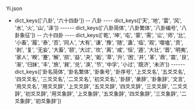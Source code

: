 Yi.json
- dict_keys(['八卦', '六十四卦'])
-- 八卦
---- dict_keys(['天', '地', '雷', '风', '水', '火', '山', '泽'])
------ dict_keys(['八卦简体', '八卦繁体', '八卦编号', '八卦象征'])
-- 六十四卦
---- dict_keys(['乾', '坤', '屯', '蒙', '需', '讼', '师', '比', '小畜', '履', '泰', '否', '同人', '大有', '谦', '豫', '随', '蛊', '临', '观', '噬嗑', '贲', '剥', '复', '无妄', '大畜', '颐', '大过', '坎', '离', '咸', '恒', '遁', '大壮', '晋', '明夷', '家人', '睽', '蹇', '解', '损', '益', '夬', '姤', '萃', '升', '困', '井', '革', '鼎', '震', '艮', '渐', '归妹', '丰', '旅', '巽', '兑', '涣', '节', '中孚', '小过', '既济', '未济'])
------ dict_keys(['卦名简体', '卦名繁体', '卦象号', '卦序号', '上爻爻名', '五爻爻名', '四爻爻名', '三爻爻名', '二爻爻名', '初爻爻名', '卦辞', '彖辞', '卦象辞', '文言', '用爻爻名', '用爻爻辞', '上爻爻辞', '五爻爻辞', '四爻爻辞', '三爻爻辞', '二爻爻辞', '初爻爻辞', '用爻象辞', '上爻象辞', '五爻象辞', '四爻象辞', '三爻象辞', '二爻象辞', '初爻象辞'])


